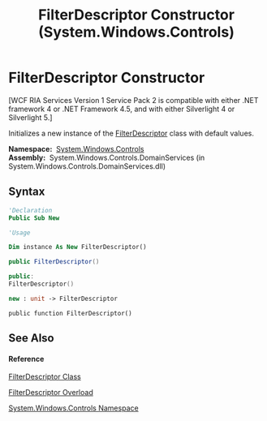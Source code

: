 ﻿---
title: FilterDescriptor Constructor  (System.Windows.Controls)
TOCTitle: FilterDescriptor Constructor
ms:assetid: M:System.Windows.Controls.FilterDescriptor.#ctor
ms:mtpsurl: https://msdn.microsoft.com/en-us/library/system.windows.controls.filterdescriptor.filterdescriptor(v=VS.91)
ms:contentKeyID: 28754633
ms.date: 01/27/2012
mtps_version: v=VS.91
dev_langs:
- vb
- csharp
- c++
- fsharp
- jscript
api_location:
- System.Windows.Controls.DomainServices.dll
api_name:
- System.Windows.Controls.FilterDescriptor..ctor
api_type:
- Managed
topic_type:
- apiref
- kbSyntax
product_family_name: VS
ROBOTS: INDEX,FOLLOW
---

# FilterDescriptor Constructor

\[WCF RIA Services Version 1 Service Pack 2 is compatible with either .NET framework 4 or .NET Framework 4.5, and with either Silverlight 4 or Silverlight 5.\]

Initializes a new instance of the [FilterDescriptor](ff422357\(v=vs.91\).md) class with default values.

**Namespace:**  [System.Windows.Controls](ms590941\(v=vs.91\).md)  
**Assembly:**  System.Windows.Controls.DomainServices (in System.Windows.Controls.DomainServices.dll)

## Syntax

``` vb
'Declaration
Public Sub New
```

``` vb
'Usage

Dim instance As New FilterDescriptor()
```

``` csharp
public FilterDescriptor()
```

``` c++
public:
FilterDescriptor()
```

``` fsharp
new : unit -> FilterDescriptor
```

``` jscript
public function FilterDescriptor()
```

## See Also

#### Reference

[FilterDescriptor Class](ff422357\(v=vs.91\).md)

[FilterDescriptor Overload](ff423025\(v=vs.91\).md)

[System.Windows.Controls Namespace](ms590941\(v=vs.91\).md)

